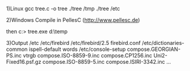 1)Linux
  gcc tree.c -o tree
  ./tree  /tmp
  ./tree  /etc

2)Windows
  Compile in PellesC (http://www.pellesc.de)

  then
    c:\> tree.exe  d:\\temp
  
3)Output
/etc
	/etc/firebird
		/etc/firebird/2.5
			firebird.conf
	/etc/dictionaries-common
		ispell-default
		words
	/etc/console-setup
		compose.GEORGIAN-PS.inc
		vtrgb
		compose.ISO-8859-9.inc
		compose.CP1256.inc
		Uni2-Fixed16.psf.gz
		compose.ISO-8859-5.inc
		compose.ISIRI-3342.inc
                ...
